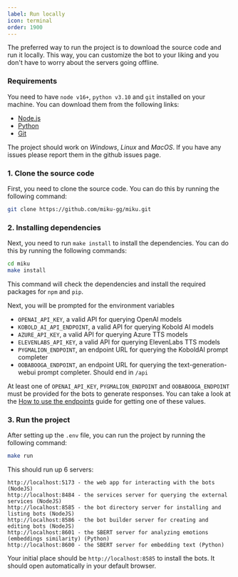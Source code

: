 ```yaml
---
label: Run locally
icon: terminal
order: 1900
---
```


The preferred way to run the project is to download the source code and run it locally. This way, you can customize the bot to your liking and you don't have to worry about the servers going offline.

### Requirements
You need to have `node v16+`, `python v3.10` and `git` installed on your machine. You can download them from the following links:

-   [Node.js](https://nodejs.org/en/download/)
-   [Python](https://www.python.org/downloads/)
-   [Git](https://git-scm.com/downloads)

The project should work on *Windows*, *Linux* and *MacOS*. If you have any issues please report them in the github issues page.

### 1. Clone the source code

First, you need to clone the source code. You can do this by running the following command:

```bash
git clone https://github.com/miku-gg/miku.git
```

### 2. Installing dependencies

Next, you need to run `make install` to install the dependencies. You can do this by running the following commands:

```bash
cd miku
make install
```

This command will check the dependencies and install the required packages for `npm` and `pip`.

Next, you will be prompted for the environment variables

* `OPENAI_API_KEY`, a valid API for querying OpenAI models
* `KOBOLD_AI_API_ENDPOINT`, a valid API for querying Kobold AI models
* `AZURE_API_KEY`, a valid API for querying Azure TTS models
* `ELEVENLABS_API_KEY`, a valid API for querying ElevenLabs TTS models
* `PYGMALION_ENDPOINT`, an endpoint URL for querying the KoboldAI prompt completer
* `OOBABOOGA_ENDPOINT`, an endpoint URL for querying the text-generation-webui prompt completer. Should end in `/api`

At least one of `OPENAI_API_KEY`, `PYGMALION_ENDPOINT` and `OOBABOOGA_ENDPOINT` must be provided for the bots to generate responses. You can take a look at the [How to use the endpoints](/guides/how-to-endpoints) guide for getting one of these values.

### 3. Run the project
After setting up the `.env` file, you can run the project by running the following command:

```bash
make run
```

This should run up 6 servers:
```
http://localhost:5173 - the web app for interacting with the bots (NodeJS)
http://localhost:8484 - the services server for querying the external services (NodeJS)
http://localhost:8585 - the bot directory server for installing and listing bots (NodeJS)
http://localhost:8586 - the bot builder server for creating and editing bots (NodeJS)
http://localhost:8601 - the SBERT server for analyzing emotions (embeddings similarity) (Python)
http://localhost:8600 - the SBERT server for embedding text (Python)
```

Your initial place should be `http://localhost:8585` to install the bots. It should open automatically in your default browser.